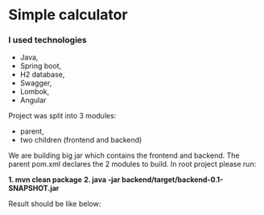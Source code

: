 # Simple calculator

### I used technologies

- Java,
- Spring boot, 
- H2 database,
- Swagger,
- Lombok,
- Angular

Project was split into 3 modules: 
- parent,
- two children (frontend and backend)

We are building big jar which contains the frontend and backend.
The parent pom.xml declares the 2 modules to build.
In root project please run: 

**1. mvn clean package** 
**2. java -jar backend/target/backend-0.1-SNAPSHOT.jar**

Result should be like below: 






